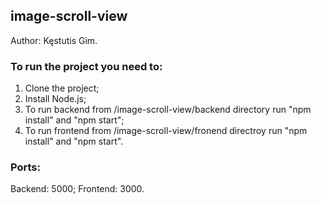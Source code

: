 ## image-scroll-view
Author: Kęstutis Gim.

### To run the project you need to:
1. Clone the project;
2. Install Node.js;
3. To run backend from /image-scroll-view/backend directory run "npm install" and "npm start";
4. To run frontend from /image-scroll-view/fronend directroy run "npm install" and "npm start".

### Ports:
Backend: 5000;
Frontend: 3000.
